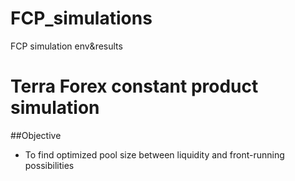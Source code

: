 # FCP_simulations
FCP simulation env&amp;results

# Terra Forex constant product simulation 

##Objective
- To find optimized pool size between liquidity and front-running possibilities
